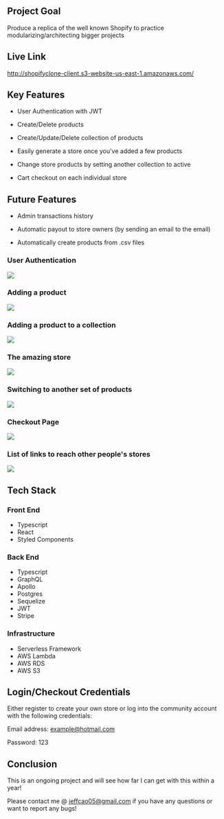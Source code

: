 ## Project Goal
Produce a replica of the well known Shopify to practice modularizing/architecting bigger projects

## Live Link
http://shopifyclone-client.s3-website-us-east-1.amazonaws.com/


## Key Features
-  User Authentication with JWT

-  Create/Delete products

-  Create/Update/Delete collection of products

-  Easily generate a store once you've added a few products

-  Change store products by setting another collection to active

-  Cart checkout on each individual store


## Future Features
-  Admin transactions history

-  Automatic payout to store owners (by sending an email to the email)

-  Automatically create products from .csv files

### User Authentication
![](https://github.com/jeffreycao1998/shopify-clone/blob/master/client/documents/1.gif?raw=true)

### Adding a product
![](https://github.com/jeffreycao1998/shopify-clone/blob/master/client/documents/2.gif?raw=true)

### Adding a product to a collection
![](https://github.com/jeffreycao1998/shopify-clone/blob/master/client/documents/3.gif?raw=true)

### The amazing store
![](https://github.com/jeffreycao1998/shopify-clone/blob/master/client/documents/4.gif?raw=true)

### Switching to another set of products
![](https://github.com/jeffreycao1998/shopify-clone/blob/master/client/documents/5.gif?raw=true)

### Checkout Page
![](https://github.com/jeffreycao1998/shopify-clone/blob/master/client/documents/6.gif?raw=true)

### List of links to reach other people's stores
![](https://github.com/jeffreycao1998/shopify-clone/blob/master/client/documents/7.gif?raw=true)


## Tech Stack
### Front End
-  Typescript
-  React
-  Styled Components

### Back End
-  Typescript
-  GraphQL
-  Apollo
-  Postgres
-  Sequelize
-  JWT
-  Stripe

### Infrastructure
-  Serverless Framework
-  AWS Lambda
-  AWS RDS
-  AWS S3


## Login/Checkout Credentials
Either register to create your own store or log into the community account with the following credentials:

Email address: example@hotmail.com

Password: 123

## Conclusion

This is an ongoing project and will see how far I can get with this within a year!

Please contact me @ jeffcao05@gmail.com if you have any questions or want to report any bugs!
